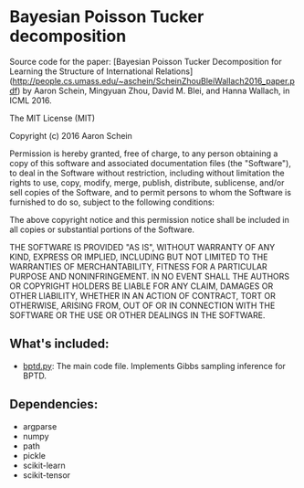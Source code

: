 # Bayesian Poisson Tucker decomposition
Source code for the paper: [Bayesian Poisson Tucker Decomposition for Learning the Structure of International Relations] (http://people.cs.umass.edu/~aschein/ScheinZhouBleiWallach2016_paper.pdf) by Aaron Schein, Mingyuan Zhou, David M. Blei, and Hanna Wallach, in ICML 2016.

The MIT License (MIT)

Copyright (c) 2016 Aaron Schein

Permission is hereby granted, free of charge, to any person obtaining a copy
of this software and associated documentation files (the "Software"), to deal
in the Software without restriction, including without limitation the rights
to use, copy, modify, merge, publish, distribute, sublicense, and/or sell
copies of the Software, and to permit persons to whom the Software is
furnished to do so, subject to the following conditions:

The above copyright notice and this permission notice shall be included in all
copies or substantial portions of the Software.

THE SOFTWARE IS PROVIDED "AS IS", WITHOUT WARRANTY OF ANY KIND, EXPRESS OR
IMPLIED, INCLUDING BUT NOT LIMITED TO THE WARRANTIES OF MERCHANTABILITY,
FITNESS FOR A PARTICULAR PURPOSE AND NONINFRINGEMENT. IN NO EVENT SHALL THE
AUTHORS OR COPYRIGHT HOLDERS BE LIABLE FOR ANY CLAIM, DAMAGES OR OTHER
LIABILITY, WHETHER IN AN ACTION OF CONTRACT, TORT OR OTHERWISE, ARISING FROM,
OUT OF OR IN CONNECTION WITH THE SOFTWARE OR THE USE OR OTHER DEALINGS IN THE
SOFTWARE.

## What's included:

* [bptd.py](https://github.com/aschein/bptf/blob/master/src/bptf.py): The main code file.  Implements Gibbs sampling inference for BPTD.

## Dependencies:

* argparse
* numpy
* path
* pickle
* scikit-learn
* scikit-tensor
